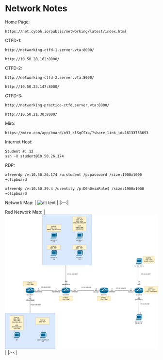# Network Notes

Home Page:
```
https://net.cybbh.io/public/networking/latest/index.html
```

CTFD-1:
```
http://networking-ctfd-1.server.vta:8000/
```
```
http://10.50.20.162:8000/
```

CTFD-2:
```
http://networking-ctfd-2.server.vta:8000/
```
```
http://10.50.23.147:8000/
```

CTFD-3:
```
http://networking-practice-ctfd.server.vta:8000/
```
```
http://10.50.21.30:8000/
```

Miro:
```
https://miro.com/app/board/o9J_klSqCSY=/?share_link_id=16133753693
```

Internet Host:
```
Student #: 12
ssh -X student@10.50.26.174
```

RDP:
```
xfreerdp /v:10.50.26.174 /u:student /p:password /size:1900x1000 +clipboard
```
```
xfreerdp /v:10.50.39.4 /u:entity /p:D0n0viaRule$ /size:1900x1000 +clipboard
```

Network Map:
| ![alt text](https://git.cybbh.space/net/public/-/raw/master/modules/networking/slides/images/student_net_range_blue_only.png "Network Map") |
|:--:|

Red Network Map:
| ![alt text](https://github.com/m-rosinsky/CCTC_Notes/blob/main/Net_Notes/red_net.png "Network Map") |
|:--:|
